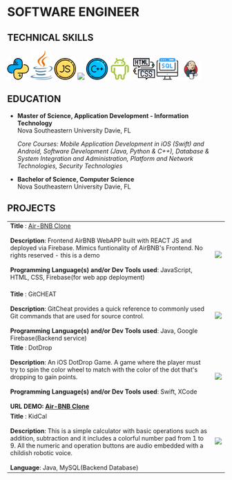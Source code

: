 # SOFTWARE ENGINEER 

## TECHNICAL SKILLS

<img src="images/reshot-icon-python-L432GEZMNS.svg" width="10%"/> <img src="images/java.svg" width="10%"/> <img src="images/reshot-icon-javascript-QPKNA94BZV.svg" width="10%"/> <img src="https://github.com/user-attachments/assets/94a12613-3202-4d23-9c15-23fc1ab6ffd0" width="10%"/> <img src="images/reshot-icon-cpp-K2ZLQP3RH8.svg" width="10%"/> <img src="images/reshot-icon-android-PRH35EK6VU.svg" width="10%"/> <img src="images/reshot-icon-coding-html.svg" width="10%"/>  <img src="images/reshot-icon-sql-server-KM3FTNEQ9X.svg" width="10%"/> <img src="images/jenkins.png" width="10%"/> <br>

## EDUCATION
-  **Master of Science, Application Development - Information Technology**<br>
    Nova Southeastern University Davie, FL <br>

    _Core Courses: Mobile Application Development in iOS (Swift) and Android, Software Development (Java, Python & C++), Database & System Integration and Administration, Platform and Network Technologies, Security Technologies_ <br>

-  **Bachelor of Science, Computer Science** <br>
  Nova Southeastern University Davie, FL<br>


## PROJECTS

<table> <tr>
    <!-- <!-- <th>Table header column 1</th> -->
    <!-- <th>Table header column 2</th> -->
</tr>

<tr>
    <td> 
        <strong>Title </strong>: <a href="https://airbnb-clone-ab2ce.web.app">Air-BNB Clone</a> <br><br>
        <strong>Description</strong>: Frontend AirBNB WebAPP built with REACT JS and deployed via Firebase. Mimics funtionality of AirBNB's Frontend. No rights reserved - this is a demo<br><br> 
        <strong>Programming Language(s) and/or Dev Tools used</strong>: JavaScript, HTML, CSS, Firebase(for web app deployment)<br><br>
    </td>
    <td>
        <p align="center">
            <img src="images/airBNBClone.gif" width="100%" />
        </p>
    </td>
</tr>
<tr>
    <td> 
        <strong>Title </strong>: GitCHEAT<br><br>
        <strong>Description</strong>: GitCheat provides a quick reference to commonly used Git commands that are used for source control.<br><br> 
        <strong>Programming Language(s) and/or Dev Tools used</strong>: Java, Google Firebase(Backend service)
    </td>
    <td>
        <p align="center">
            <img src="images/AndroidAppGitCheat.gif" />
        </p>
    </td>
</tr>
<tr>
    <td> 
        <strong>Title </strong>: DotDrop<br><br>
        <strong>Description</strong>: An iOS DotDrop Game. A game where the player must try to spin the color wheel to match with the color of the dot that's dropping to gain points.<br><br> 
        <strong>Programming Language(s) and/or Dev Tools used</strong>: Swift, XCode <br><br>
        <strong>URL DEMO: <a href="https://airbnb-clone-ab2ce.web.app">Air-BNB Clone</a>
    </td>
    <td>
        <p align="center">
            <img src="images/SimulatorScreenRecordingDotDrop.gif" />
        </p>
    </td>
</tr>
<tr>
    <td> 
        <strong>Title </strong>: KidCal<br><br>
        <strong>Description</strong>: This is a simple calculator with basic operations such as addition, subtraction and it includes a colorful number pad from 1 to 9. All the numeric and operation buttons are audio embedded with a childish robotic voice. <br><br> 
        <strong>Language</strong>: Java, MySQL(Backend Database)
    </td>
    <td>
        <p align="center">
            <img src="images/AndroidAppKidCal.gif"/>
        </p>
    </td>
</tr>
</table>
